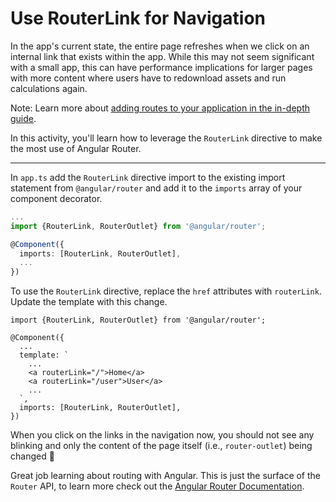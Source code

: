 # Use RouterLink for Navigation

In the app's current state, the entire page refreshes when we click on an internal link that exists within the app. While this may not seem significant with a small app, this can have performance implications for larger pages with more content where users have to redownload assets and run calculations again.

Note: Learn more about [adding routes to your application in the in-depth guide](/guide/routing/common-router-tasks#add-your-routes-to-your-application).

In this activity, you'll learn how to leverage the `RouterLink` directive to make the most use of Angular Router.

<hr>

<docs-workflow>

<docs-step title="Import `RouterLink` directive">

In `app.ts` add the `RouterLink` directive import to the existing import statement from `@angular/router` and add it to the `imports` array of your component decorator.

```ts
...
import {RouterLink, RouterOutlet} from '@angular/router';

@Component({
  imports: [RouterLink, RouterOutlet],
  ...
})
```

</docs-step>

<docs-step title="Add a `routerLink` to template">

To use the `RouterLink` directive, replace the `href` attributes with `routerLink`. Update the template with this change.

```angular-ts
import {RouterLink, RouterOutlet} from '@angular/router';

@Component({
  ...
  template: `
    ...
    <a routerLink="/">Home</a>
    <a routerLink="/user">User</a>
    ...
  `,
  imports: [RouterLink, RouterOutlet],
})
```

</docs-step>

</docs-workflow>

When you click on the links in the navigation now, you should not see any blinking and only the content of the page itself (i.e., `router-outlet`) being changed 🎉

Great job learning about routing with Angular. This is just the surface of the `Router` API, to learn more check out the [Angular Router Documentation](guide/routing).
